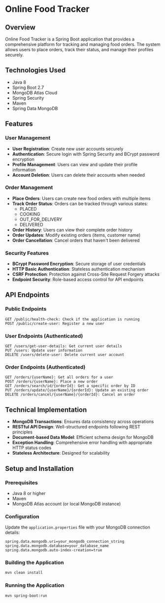 
# Online Food Tracker

## Overview
Online Food Tracker is a Spring Boot application that provides a comprehensive platform for tracking and managing food orders. The system allows users to place orders, track their status, and manage their profiles securely.

## Technologies Used
- Java 8
- Spring Boot 2.7
- MongoDB Atlas Cloud
- Spring Security
- Maven
- Spring Data MongoDB

## Features

### User Management
- **User Registration**: Create new user accounts securely
- **Authentication**: Secure login with Spring Security and BCrypt password encryption
- **Profile Management**: Users can view and update their profile information
- **Account Deletion**: Users can delete their accounts when needed

### Order Management
- **Place Orders**: Users can create new food orders with multiple items
- **Track Order Status**: Orders can be tracked through various states:
  - PLACED
  - COOKING
  - OUT_FOR_DELIVERY
  - DELIVERED
- **Order History**: Users can view their complete order history
- **Order Updates**: Modify existing orders (items, customer name)
- **Order Cancellation**: Cancel orders that haven't been delivered

### Security Features
- **BCrypt Password Encryption**: Secure storage of user credentials
- **HTTP Basic Authentication**: Stateless authentication mechanism
- **CSRF Protection**: Protection against Cross-Site Request Forgery attacks
- **Endpoint Security**: Role-based access control for API endpoints

## API Endpoints

### Public Endpoints
```
GET /public/health-check: Check if the application is running
POST /public/create-user: Register a new user
```

### User Endpoints (Authenticated)
```
GET /users/get-user-details: Get current user details
PUT /users: Update user information
DELETE /users/delete-user: Delete current user account
```

### Order Endpoints (Authenticated)
```
GET /orders/{userName}: Get all orders for a user
POST /orders/{userName}: Place a new order
GET /orders/search/id/{orderId}: Get a specific order by ID
PUT /orders/update/{userName}/{orderId}: Update an existing order
DELETE /orders/cancel/{userName}/{orderId}: Cancel an order
```

## Technical Implementation
- **MongoDB Transactions**: Ensures data consistency across operations
- **RESTful API Design**: Well-structured endpoints following REST principles
- **Document-based Data Model**: Efficient schema design for MongoDB
- **Exception Handling**: Comprehensive error handling with appropriate HTTP status codes
- **Stateless Architecture**: Designed for scalability

## Setup and Installation

### Prerequisites
- Java 8 or higher
- Maven
- MongoDB Atlas account (or local MongoDB instance)

### Configuration
Update the `application.properties` file with your MongoDB connection details:

```properties
spring.data.mongodb.uri=your_mongodb_connection_string
spring.data.mongodb.database=your_database_name
spring.data.mongodb.auto-index-creation=true
```

### Building the Application
```bash
mvn clean install
```

### Running the Application
```bash
mvn spring-boot:run
```

        
